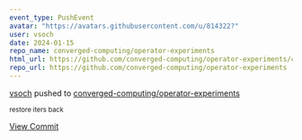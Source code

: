 ```yaml
---
event_type: PushEvent
avatar: "https://avatars.githubusercontent.com/u/814322?"
user: vsoch
date: 2024-01-15
repo_name: converged-computing/operator-experiments
html_url: https://github.com/converged-computing/operator-experiments/commit/266b30df81eb6c404d63f5d35bcf284bed9f8de0
repo_url: https://github.com/converged-computing/operator-experiments
---
```


<a href='https://github.com/vsoch' target='_blank'>vsoch</a> pushed to <a href='https://github.com/converged-computing/operator-experiments' target='_blank'>converged-computing/operator-experiments</a>

<small>restore iters back</small>

<a href='https://github.com/converged-computing/operator-experiments/commit/266b30df81eb6c404d63f5d35bcf284bed9f8de0' target='_blank'>View Commit</a>